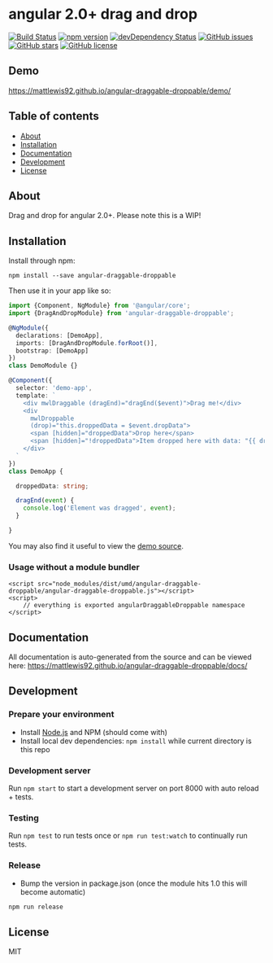 # angular 2.0+ drag and drop
[![Build Status](https://travis-ci.org/mattlewis92/angular-draggable-droppable.svg?branch=master)](https://travis-ci.org/mattlewis92/angular-draggable-droppable)
[![npm version](https://badge.fury.io/js/angular-draggable-droppable.svg)](http://badge.fury.io/js/angular-draggable-droppable)
[![devDependency Status](https://david-dm.org/mattlewis92/angular-draggable-droppable/dev-status.svg)](https://david-dm.org/mattlewis92/angular-draggable-droppable#info=devDependencies)
[![GitHub issues](https://img.shields.io/github/issues/mattlewis92/angular-draggable-droppable.svg)](https://github.com/mattlewis92/angular-draggable-droppable/issues)
[![GitHub stars](https://img.shields.io/github/stars/mattlewis92/angular-draggable-droppable.svg)](https://github.com/mattlewis92/angular-draggable-droppable/stargazers)
[![GitHub license](https://img.shields.io/badge/license-MIT-blue.svg)](https://raw.githubusercontent.com/mattlewis92/angular-draggable-droppable/master/LICENSE)

## Demo
https://mattlewis92.github.io/angular-draggable-droppable/demo/

## Table of contents

- [About](#about)
- [Installation](#installation)
- [Documentation](#documentation)
- [Development](#development)
- [License](#licence)

## About

Drag and drop for angular 2.0+. Please note this is a WIP!

## Installation

Install through npm:
```
npm install --save angular-draggable-droppable
```

Then use it in your app like so:

```typescript
import {Component, NgModule} from '@angular/core';
import {DragAndDropModule} from 'angular-draggable-droppable';

@NgModule({
  declarations: [DemoApp],
  imports: [DragAndDropModule.forRoot()],
  bootstrap: [DemoApp]
})
class DemoModule {}

@Component({
  selector: 'demo-app',
  template: `
    <div mwlDraggable (dragEnd)="dragEnd($event)">Drag me!</div>
    <div
      mwlDroppable
      (drop)="this.droppedData = $event.dropData">
      <span [hidden]="droppedData">Drop here</span>
      <span [hidden]="!droppedData">Item dropped here with data: "{{ droppedData }}"!</span>
    </div>
  `
})
class DemoApp {

  droppedData: string;

  dragEnd(event) {
    console.log('Element was dragged', event);
  }

}
```

You may also find it useful to view the [demo source](https://github.com/mattlewis92/angular-draggable-droppable/blob/master/demo/demo.component.ts).

### Usage without a module bundler
```
<script src="node_modules/dist/umd/angular-draggable-droppable/angular-draggable-droppable.js"></script>
<script>
    // everything is exported angularDraggableDroppable namespace
</script>
```

## Documentation
All documentation is auto-generated from the source and can be viewed here:
https://mattlewis92.github.io/angular-draggable-droppable/docs/

## Development

### Prepare your environment
* Install [Node.js](http://nodejs.org/) and NPM (should come with)
* Install local dev dependencies: `npm install` while current directory is this repo

### Development server
Run `npm start` to start a development server on port 8000 with auto reload + tests.

### Testing
Run `npm test` to run tests once or `npm run test:watch` to continually run tests.

### Release
* Bump the version in package.json (once the module hits 1.0 this will become automatic)
```bash
npm run release
```

## License

MIT
